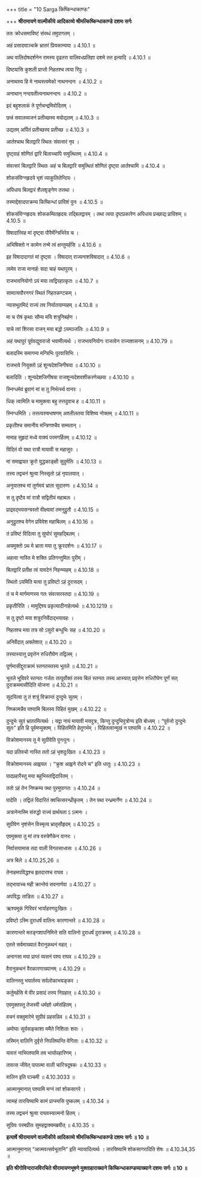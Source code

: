 +++
title = "10 Sarga किष्किन्धाकाण्डः"

+++
**श्रीरामायणे वाल्मीकीये आदिकाव्ये श्रीमत्किष्किन्धाकाण्डे दशमः सर्गः**

ततः क्रोधसमाविष्टं संरब्धं तमुपागतम् ।

अहं प्रसादयाञ्चक्रे भ्रातरं प्रियकाम्यया ॥ 4.10.1 ॥

अथ वालिदोषदर्शनेन रामस्य दृढतरा वालिवधप्रतिज्ञा दशमे तत इत्यादि ॥ 4.10.1 ॥

दिष्ट्यासि कुशली प्राप्तो निहतश्च त्वया रिपुः ।

अनाथस्य हि मे नाथस्त्वमेको नाथनन्दनः ॥ 4.10.2 ॥

अनाथान् नन्दयतीत्यनाथनन्दनः ॥ 4.10.2 ॥

इदं बहुशलाकं ते पूर्णचन्द्रमिवोदितम् ।

छत्त्रं सवालव्यजनं प्रतीच्छस्व मयोद्यतम् ॥ 4.10.3 ॥

उद्यतम् अर्पितं प्रतीच्छस्व प्रतीच्छ ॥ 4.10.3 ॥

आर्तश्चाथ बिलद्वारि स्थितः संवत्सरं नृप ।

दृष्ट्वाहं शोणितं द्वारि बिलाच्चापि समुत्थितम् ॥ 4.10.4 ॥

संवत्सरं बिलद्वारि स्थितः अहं च बिलद्वारि समुत्थितं शोणितं दृष्ट्वा आर्तश्चामि ॥ 4.10.4 ॥

शोकसंविग्नहृदये भृशं व्याकुलितेन्दियः ।

अपिधाय बिलद्वारं शैलशृङ्गेण तत्तथा ।

तस्माद्देशादपाक्रम्य किष्किन्धां प्राविशं पुनः ॥ 4.10.5 ॥

शोकसंविग्नहृदयः शोककम्पितहृदयः तद्बिलद्वारम् । तथा त्वया दृष्टप्रकारेण अपिधाय प्रच्छाद्य प्राविशम् ॥ 4.10.5 ॥

विषादात्त्विह मां दृष्ट्वा पौरैर्मन्त्रिभिरेव च ।

अभिषिक्तो न कामेन तन्मे त्वं क्षन्तुमर्हसि ॥ 4.10.6 ॥

इह विषादादागतं मां दृष्ट्वा । विषादात् राज्यनाशविषादात् ॥ 4.10.6 ॥

त्वमेव राजा मानार्हः सदा चाहं यथापुरम् ।

राजभावनियोगो ऽयं मया त्वद्विरहात्कृतः ॥ 4.10.7 ॥

सामात्यपौरनगरं स्थितं निहतकण्टकम् ।

न्यासभूतमिदं राज्यं तव निर्यातयाम्यहम् ॥ 4.10.8 ॥

मा च रोषं कृथाः सौम्य मयि शत्रुनिबर्हण ।

याचे त्वां शिरसा राजन् मया बद्धो ऽयमञ्जलिः ॥ 4.10.9 ॥

अहं यथापुरं पूर्ववद्युवराजो भवामीत्यर्थः । राजभावनियोगः राजत्वेन राज्यशासनम् ॥ 4.10.79 ॥

बलादस्मि समागम्य मन्त्रिभिः पुरवासिभिः ।

राजभावे नियुक्तो ऽहं शून्यदेशजिगीषया ॥ 4.10.10 ॥

बलादिति । शून्यदेशजिगीषया राजशून्यदेशवशीकरणेच्छया ॥ 4.10.10 ॥

स्निग्धमेवं ब्रुवाणं मां स तु निर्भर्त्स्य वानरः ।

धिक् त्वामिति च मामुक्त्वा बहु तत्तदुवाच ह ॥ 4.10.11 ॥

स्निग्धमिति । तत्तत्परुषभाषणम् अश्लीलतया विशिष्य नोक्तम् ॥ 4.10.11 ॥

प्रकृतीश्च समानीय मन्त्रिणश्चैव सम्मतान् ।

मामाह सुहृदां मध्ये वाक्यं परमगर्हितम् ॥ 4.10.12 ॥

विदितं वो यथा रात्रौ मायावी स महासुरः ।

मां समाह्वयत क्रूरो युद्धकाङ्क्षी सुदुर्मतिः ॥ 4.10.13 ॥

तस्य तद्वचनं श्रुत्वा निस्सृतो ऽहं नृपालयात् ।

अनुयातश्च मां तूर्णमयं भ्राता सुदारुणः ॥ 4.10.14 ॥

स तु दृष्टैव मां रात्रौ सद्वितीयं महाबलः ।

प्राद्रवद्भयसन्त्रस्तो वीक्ष्यावां तमनुद्रुतौ ॥ 4.10.15 ॥

अनुद्रुतश्च वेगेन प्रविवेश महाबिलम् ॥ 4.10.16 ॥

तं प्रविष्टं विदित्वा तु सुघोरं सुमहद्बिलम् ।

अयमुक्तो ऽथ मे भ्राता मया तु क्रूरदर्शनः ॥ 4.10.17 ॥

अहत्वा नास्ति मे शक्तिः प्रतिगन्तुमितः पुरीम् ।

बिलद्वारि प्रतीक्ष त्वं यावदेनं निहन्म्यहम् ॥ 4.10.18 ॥

स्थितो ऽयमिति मत्वा तु प्रविष्टो ऽहं दुरासदम् ।

तं च मे मार्गमाणस्य गतः संवत्सरस्तदा ॥ 4.10.19 ॥

प्रकृतीरिति । मामुद्दिश्य प्रकृत्यादीनाहेत्यर्थः ॥ 4.10.1219 ॥

स तु दृष्टो मया शत्रुरनिर्वेदाद्भयावहः ।

निहतश्च मया तत्र सो ऽसुरो बन्धुभिः सह ॥ 4.10.20 ॥

अनिर्वेदात् अक्लेशात् ॥ 4.10.20 ॥

तस्यास्यात्तु प्रवृत्तेन रुधिरौघेण तद्विलम् ।

पूर्णमासीद्दुराक्रामं स्तनतस्तस्य भूतले ॥ 4.10.21 ॥

भूतले भूविवरे स्तनतः गर्जतः तत्पूर्वोक्तं तस्य बिलं स्तनतः तस्य आस्यात् प्रवृत्तेन रुधिरौघेण पूर्णं सत् दुराक्रममासीदिति योजना ॥ 4.10.21 ॥

सूदयित्वा तु तं शत्रुं विक्रान्तं दुन्दुभेः सुतम् ।

निष्क्रामन्नैव पश्यामि बिलस्य पिहितं मुखम् ॥ 4.10.22 ॥

दुन्दुभेः सुतं भ्रातरमित्यर्थः । यद्वा नायं मायावी मयपुत्रः, किन्तु दुन्दुभिपुत्रोन्य इति बोध्यम् । “पूर्वजो दुन्दुभेः सुतः” इति हि पूर्वमप्युक्तम् । पिहितमिति हेतुगर्भम् । पिहितत्वान्मुखं न पश्यामि ॥ 4.10.22 ॥

विक्रोशमानस्य तु मे सुग्रीवेति पुनःपुनः ।

यदा प्रतिवचो नास्ति ततो ऽहं भृशदुःखितः ॥ 4.10.23 ॥

विक्रोशमानस्य आह्वयत । “क्रुश आह्वने रोदने च” इति धातुः ॥ 4.10.23 ॥

पादप्रहारैस्तु मया बहुभिस्तद्विदारितम् ।

ततो ऽहं तेन निष्क्रम्य पथा पुरमुपागतः ॥ 4.10.24 ॥

पादेति । तद्विलं विदारितं क्वचित्सरन्ध्रीकृतम् । तेन पथा रन्ध्रमार्गेण ॥ 4.10.24 ॥

अत्रानेनास्मि संरुद्धो राज्यं प्रार्थयता ऽ ऽत्मनः ।

सुग्रीवेण नृशंसेन विस्मृत्य भ्रातृसौहृदम् ॥ 4.10.25 ॥

एवमुक्त्वा तु मां तत्र वस्त्रेणैकेन वानरः ।

निर्वासयामास तदा वाली विगतसाध्वसः ॥ 4.10.26 ॥

अत्र बिले ॥ 4.10.25,26 ॥

तेनाहमपविद्धश्च हृतदारश्च राघव ।

तद्भायाच्च मही क्रान्तेयं सवनार्णवा ॥ 4.10.27 ॥

अपविद्धः ताडितः ॥ 4.10.27 ॥

ऋश्यमूकं गिरिवरं भार्याहरणदुःखितः ।

प्रविष्टो ऽस्मि दुराधर्षं वालिनः कारणान्तरे ॥ 4.10.28 ॥

कारणान्तरे मतङ्गशापनिमित्ते सति वालिनो दुराधर्षं दुराक्रमम् ॥ 4.10.28 ॥

एतत्ते सर्वमाख्यातं वैरानुकथनं महत् ।

अनागसा मया प्राप्तं व्यसनं पश्य राघव ॥ 4.10.29 ॥

वैरानुकथनं वैरकारणाख्यानम् ॥ 4.10.29 ॥

वालिनस्तु भयार्तस्य सर्वलोकाभयङ्कर ।

कर्तुमर्हसि मे वीर प्रसादं तस्य निग्रहात् ॥ 4.10.30 ॥

एवमुक्तस्तु तेजस्वी धर्मज्ञो धर्मसंहितम् ।

वचनं वक्तुमारेभे सुग्रीवं प्रहसन्निव ॥ 4.10.31 ॥

अमोघाः सूर्यसङ्काशा ममैते निशिताः शराः ।

तस्मिन् वालिनि दुर्वृत्ते निपतिष्यन्ति वेगिताः ॥ 4.10.32 ॥

यावत्तं नाभिपश्यामि तव भार्यापहारिणम् ।

तावत्स जीवेत् पापात्मा वाली चारित्रदूषकः ॥ 4.10.33 ॥

वालिन इति पञ्चमी ॥ 4.10.3033 ॥

आत्मानुमानात् पश्यामि मग्नं त्वां शोकसागरे ।

त्वामहं तारयिष्यामि कामं प्राप्स्यसि पुष्कलम् ॥ 4.10.34 ॥

तस्य तद्वचनं श्रुत्वा राघवस्यात्मनो हितम् ।

सुग्रिवः परमप्रीतः सुमहद्वाक्यमब्रवीत् ॥ 4.10.35 ॥

**इत्यार्षे श्रीरामायणे वाल्मीकीये आदिकाव्ये श्रीमत्किष्किन्धाकाण्डे दशमः सर्गः ॥ 10 ॥**

आत्मानुमानात् “आत्मवत्सर्वभूतानि” इति न्यायादित्यर्थः । तारयिष्यामि शोकसागरादिति शेषः ॥ 4.10.34,35 ॥

**इति श्रीगोविन्दराजविरचिते श्रीरामायणभूषणे मुक्ताहाराख्याने किष्किन्धाकाण्डव्याख्याने दशमः सर्गः ॥ 10 ॥**
